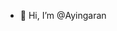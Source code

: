 - 👋 Hi, I’m @Ayingaran


<!---
Ayingaran/Ayingaran is a ✨ special ✨ repository because its `README.md` (this file) appears on your GitHub profile.
You can click the Preview link to take a look at your changes.
--->
